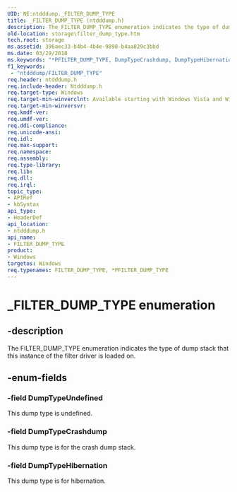 ```yaml
---
UID: NE:ntdddump._FILTER_DUMP_TYPE
title: _FILTER_DUMP_TYPE (ntdddump.h)
description: The FILTER_DUMP_TYPE enumeration indicates the type of dump stack that this instance of the filter driver is loaded on.
old-location: storage\filter_dump_type.htm
tech.root: storage
ms.assetid: 396aec33-b4b4-4b4e-9890-b4aa829c3bbd
ms.date: 03/29/2018
ms.keywords: "*PFILTER_DUMP_TYPE, DumpTypeCrashdump, DumpTypeHibernation, DumpTypeUndefined, FILTER_DUMP_TYPE, FILTER_DUMP_TYPE enumeration [Storage Devices], PFILTER_DUMP_TYPE, PFILTER_DUMP_TYPE enumeration pointer [Storage Devices], _FILTER_DUMP_TYPE, ntdddump/DumpTypeCrashdump, ntdddump/DumpTypeHibernation, ntdddump/DumpTypeUndefined, ntdddump/FILTER_DUMP_TYPE, ntdddump/PFILTER_DUMP_TYPE, storage.filter_dump_type, structs-filter_b7846186-0937-4996-984e-398636fc7b2f.xml"
f1_keywords:
 - "ntdddump/FILTER_DUMP_TYPE"
req.header: ntdddump.h
req.include-header: Ntdddump.h
req.target-type: Windows
req.target-min-winverclnt: Available starting with Windows Vista and Windows Server 2008.
req.target-min-winversvr: 
req.kmdf-ver: 
req.umdf-ver: 
req.ddi-compliance: 
req.unicode-ansi: 
req.idl: 
req.max-support: 
req.namespace: 
req.assembly: 
req.type-library: 
req.lib: 
req.dll: 
req.irql: 
topic_type:
- APIRef
- kbSyntax
api_type:
- HeaderDef
api_location:
- ntdddump.h
api_name:
- FILTER_DUMP_TYPE
product:
- Windows
targetos: Windows
req.typenames: FILTER_DUMP_TYPE, *PFILTER_DUMP_TYPE
---
```


# _FILTER_DUMP_TYPE enumeration


## -description


The FILTER_DUMP_TYPE enumeration indicates the type of dump stack that this instance of the filter driver is loaded on.


## -enum-fields




### -field DumpTypeUndefined

This dump type is undefined.


### -field DumpTypeCrashdump

This dump type is for the crash dump stack.


### -field DumpTypeHibernation

This dump type is for hibernation.

